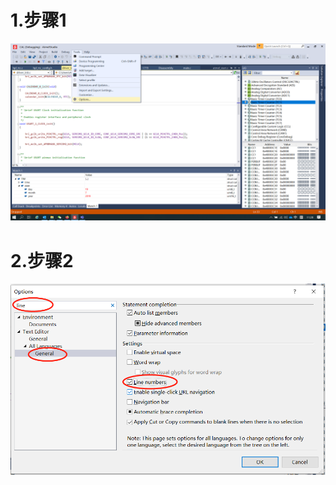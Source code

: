 # 1.步骤1
![image](https://github.com/yuchengstudio/cortex-M/blob/master/%E5%B7%A5%E5%85%B7%E4%BD%BF%E7%94%A8/atmel_studio/reference/line_number_001.png)

# 2.步骤2
![image](https://github.com/yuchengstudio/cortex-M/blob/master/%E5%B7%A5%E5%85%B7%E4%BD%BF%E7%94%A8/atmel_studio/reference/line_number_002.png)
